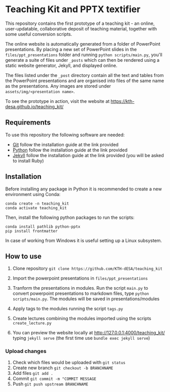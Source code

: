 # Teaching Kit and PPTX textifier

This repository contains the first prototype of a teaching kit - an online, user-updatable,
collaborative deposit of teaching material, together with some useful conversion scripts.

The online website is automatically generated from a folder of PowerPoint presentations.
By placing a new set of PowerPoint slides in the `files/ppt_presentations` folder and running
`python scripts/main.py`, you'll generate a suite of files under `_posts` which can then be
rendered using a static website generator, Jekyll, and displayed online.

The files listed under the `_post` directory contain all the text and tables from the PowerPoint
presentations and are organised into files of the same name as the presentations.
Any images are stored under `assets/img/<presentation name>`.

To see the prototype in action, visit the website at https://kth-desa.github.io/teaching_kit/

## Requirements

To use this repository the following software are needed:

- [Git](https://git-scm.com/book/en/v2/Getting-Started-Installing-Git) follow the installation guide at the link provided
- [Python](https://www.python.org/downloads/) follow the installation guide at the link provided
- [Jekyll](https://jekyllrb.com/docs/) follow the installation guide at the link provided (you will be asked to install Ruby)

## Installation

Before installing any package in Python it is recommended to create a new environment using Conda:

```
conda create -n teaching_kit
conda activate teaching_kit
```

Then, install the following python packages to run the scripts:

```
conda install pathlib python-pptx
pip install frontmatter
```

In case of working from Windows it is useful setting up a Linux subsystem.

## How to use

1. Clone repository `git clone https://github.com/KTH-dESA/teaching_kit`

1. Import the powerpoint presentations in `files/ppt_presentations`
1. Tranform the presentations in modules. Run the script `main.py` to convert powerpoint presentations to markdown files, type `python scripts/main.py`. The modules will be saved in presentations/modules
1. Apply tags to the modules running the script `tags.py`
1. Create lectures combining the modules imported using the scripts `create_lecture.py`
1. You can preview the website locally at http://127.0.0.1:4000/teaching_kit/ typing `jekyll serve` (the first time use `bundle exec jekyll serve`)

### Upload changes
1. Check which files would be uploaded with `git status`
1. Create new branch `git checkout -b BRANCHNAME`
1. Add files `git add . `
1. Commit `git commit -m "COMMIT MESSAGE`
1. Push `git push upstream BRANCHNAME`
